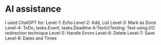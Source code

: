 # AI assistance

I used ChatGPT for:
Level-1: Echo
Level-2: Add, List
Level-3: Mark as Done
Level-4: ToDo, tasks.Event, tasks.Deadline
A-TextUiTesting: Test using I/O redirection technique
Level-5: Handle Errors
Level-6: Delete
Level-7: Save
Level-8: Dates and Times